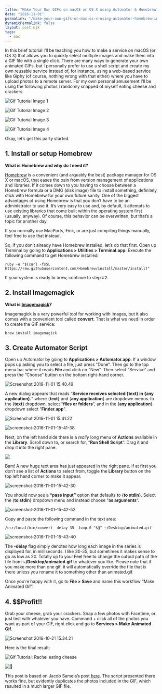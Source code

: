 ```yaml
---
title: "Make Your Own GIFs on macOS or OS X using Automator & Homebrew"
date: "2016-11-01"
permalink: "/make-your-own-gifs-on-mac-os-x-using-automator-homebrew-imagemagick/"
dynamicPermalink: false
layout: post.njk
tags:
  - mac
---
```


In this brief tutorial I’ll be teaching you how to make a service on macOS (or OS X) that allows you to quickly select multiple images and make them into a GIF file with a single click. There are many ways to generate your own animated GIFs, but I personally prefer to use a shell script and create my own reusable service instead of, for instance, using a web-based service like Giphy (of course, nothing wrong with that either) where you have to upload photos to a remote server. For my own personal amusement I’ll be using the following photos I randomly snapped of myself eating cheese and crackers:

![Gif Tutorial Image 1](/img/post/2016-10-21-01.jpg)

![Gif Tutorial Image 2](/img/post/2016-10-21-02.jpg)

![Gif Tutorial Image 3](/img/post/2016-10-21-03.jpg)

![Gif Tutorial Image 4](/img/post/2016-10-21-04.jpg)

Okay, let’s get this party started.

## 1. Install or setup Homebrew

**What is Homebrew and why do I need it?**

[Homebrew](http://brew.sh/) is a convenient (and arguably the best) package manager for OS X or macOS, that eases the pain from version management of applications and libraries. If it comes down to you having to choose between a Homebrew formula or a DMG (disk image) file to install something, definitely stick with Homebrew for your own future sanity. One of the biggest advantages of using Homebrew is that you don’t have to be an administrator to use it. It’s very easy to use and, by default, it attempts to use existing libraries that come built within the operating system first (usually, anyway). Of course, this behavior can be overwritten, but that’s a topic for another day.

If you normally use MacPorts, Fink, or are just compiling things manually, feel free to use that instead.

So, if you don’t already have Homebrew installed, let’s do that first. Open up Terminal by going to **Applications > Utilities > Terminal.app**. Execute the following command to get Homebrew installed:

```
ruby -e "$(curl -fsSL https://raw.githubusercontent.com/Homebrew/install/master/install)"
```

If your system is ready to brew, continue to step #2.

## 2. Install Imagemagick

**What is [Imagemagick](http://www.imagemagick.org/script/index.php)?**

Imagemagick is a very powerful tool for working with images, but it also comes with a convenient tool called **convert**. That is what we need in order to create the GIF service:
```
brew install imagemagick
```

## 3. Create Automator Script

Open up Automator by going to **Applications > Automator.app**. If a window pops up asking you to select a file, just press “Done”. Then go to the top menu bar where it reads **File** and click on “New”. Then select “Service” and press the “Choose” button on the bottom right-hand corner.

![Screenshot 2016-11-01 15.40.49](/img/post/2016-11-01-15.40.49.png)

A new dialog appears that reads “**Service receives selected {text} in {any application}.**” where {**text**} and {**any application**} are dropdown menus. In the {**text**} dropdown, select “**files or folders**“, and in the {**any application**} dropdown select “**Finder.app**“.

![Screenshot 2016-11-01 15.41.22](/img/post/2016-11-01-15.41.22.png)

![screenshot-2016-11-01-15-41-38](/img/post/2016-11-01-15.41.38.png)

Next, on the left hand side there is a _really_ long menu of **Actions** available in the **Library**. Scroll down to, or search for, “**Run Shell Script**“. Drag it and drop it into the right pane.

![](/img/post/2016-11-01-15.42.52.png)

Bam! A new huge text area has just appeared in the right pane. If at first you don’t see a list of **Actions** to select from, toggle the **Library** button on the top left hand corner to make it appear.

![screenshot-2016-11-01-15-42-30](/img/post/2016-11-01-15.42.30.png)

You should now see a **“pass input”** option that defaults to {**to stdin**}. Select the {**to stdin**} dropdown menu and instead choose “**as arguments**“.

![screenshot-2016-11-01-15-42-52](/img/post/2016-11-01-15.42.52.png)

Copy and paste the following command in the text area:

```
/usr/local/bin/convert -delay 35 -loop 0 "$@" ~/Desktop/animated.gif
```

![screenshot-2016-11-01-15-43-40](/img/post/2016-11-01-15.43.40.png)

The **-delay** flag simply denotes how long each image in the series is displayed for, in milliseconds. I like 30-35, but sometimes it makes sense to go as low as 20. Totally up to you! Feel free to change the output path of the file from **~/Desktop/animated.gif** to whatever you like. Please note that if you make more than one gif, it will automatically override the file that is there unless you rename it to something other than animated.gif.

Once you’re happy with it, go to **File > Save** and name this workflow “Make Animated Gif”.

## 4. $$Profit!!

Grab your cheese, grab your crackers. Snap a few photos with Facetime, or just test with whatever you have. Command + click all of the photos you want as part of your GIF, right click and go to **Services > Make Animated Gif**.

![Screenshot 2016-10-21 15.34.21](/img/post/2016-10-21-15.34.21.png)

Here is the final result:

![Gif Tutorial: Rachel eating cheese](/img/post/animated-01-5.gif)

![🙂](images/1f642.png)

This post is based on Jacob Samela’s post [here](http://jacobsalmela.com/make-animated-gifs-in-os-x-with-a-right-click/). The script presented there works fine, but evidently duplicates the photos included in the GIF, which resulted in a much larger GIF file.

